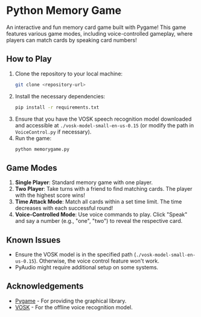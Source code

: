 
# Python Memory Game

An interactive and fun memory card game built with Pygame! This game features various game modes, including voice-controlled gameplay, where players can match cards by speaking card numbers! 

## How to Play

1. Clone the repository to your local machine:
   ```bash
   git clone <repository-url>
   ```
2. Install the necessary dependencies:
   ```bash
   pip install -r requirements.txt
   ```
3. Ensure that you have the VOSK speech recognition model downloaded and accessible at `./vosk-model-small-en-us-0.15` (or modify the path in `VoiceControl.py` if necessary).
4. Run the game:
   ```bash
   python memorygame.py
   ```

## Game Modes

1. **Single Player**: Standard memory game with one player.
2. **Two Player**: Take turns with a friend to find matching cards. The player with the highest score wins!
3. **Time Attack Mode**: Match all cards within a set time limit. The time decreases with each successful round!
4. **Voice-Controlled Mode**: Use voice commands to play. Click "Speak" and say a number (e.g., "one", "two") to reveal the respective card.


## Known Issues

- Ensure the VOSK model is in the specified path (`./vosk-model-small-en-us-0.15`). Otherwise, the voice control feature won't work.
- PyAudio might require additional setup on some systems.

## Acknowledgements

- [Pygame](https://www.pygame.org/news) - For providing the graphical library.
- [VOSK](https://alphacephei.com/vosk/) - For the offline voice recognition model.

